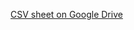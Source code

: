 [CSV sheet on Google Drive](https://drive.google.com/file/d/18nGMU0VL-a9g1CLbfXnB78v2D0zsAkTF/view?usp=sharing)
